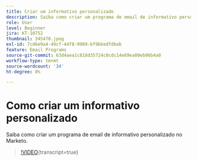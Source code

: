 ```yaml
---
title: Criar um informativo personalizado
description: Saiba como criar um programa de email de informativo personalizado no Marketo.
role: User
level: Beginner
jira: KT-10752
thumbnail: 345470.jpeg
exl-id: 7cd6e9a4-49cf-44f8-9909-bf9bbedfdbeb
feature: Email Programs
source-git-commit: 63d4aea1c818d35724c0cdc14e69ea00eb06b4a0
workflow-type: tm+mt
source-wordcount: '34'
ht-degree: 0%

---
```


# Como criar um informativo personalizado

Saiba como criar um programa de email de informativo personalizado no Marketo.

>[!VIDEO](https://video.tv.adobe.com/v/345470/?quality=12&learn=on){transcript=true}
